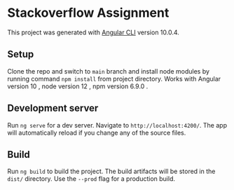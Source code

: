 # Stackoverflow Assignment

This project was generated with [Angular CLI](https://github.com/angular/angular-cli) version 10.0.4.

## Setup

Clone the repo and switch to `main` branch and install node modules by running command `npm install` from project directory.
Works with Angular version 10 , node version 12 , npm version 6.9.0 .

## Development server

Run `ng serve` for a dev server. Navigate to `http://localhost:4200/`. The app will automatically reload if you change any of the source files. 

## Build

Run `ng build` to build the project. The build artifacts will be stored in the `dist/` directory. Use the `--prod` flag for a production build.
